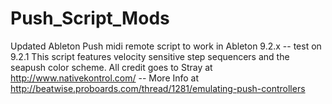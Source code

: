 # Push_Script_Mods
Updated Ableton Push midi remote script to work in Ableton 9.2.x -- test on 9.2.1 This script features velocity sensitive step sequencers and the seapush color scheme.
All credit goes to Stray at http://www.nativekontrol.com/ --
More Info at http://beatwise.proboards.com/thread/1281/emulating-push-controllers
